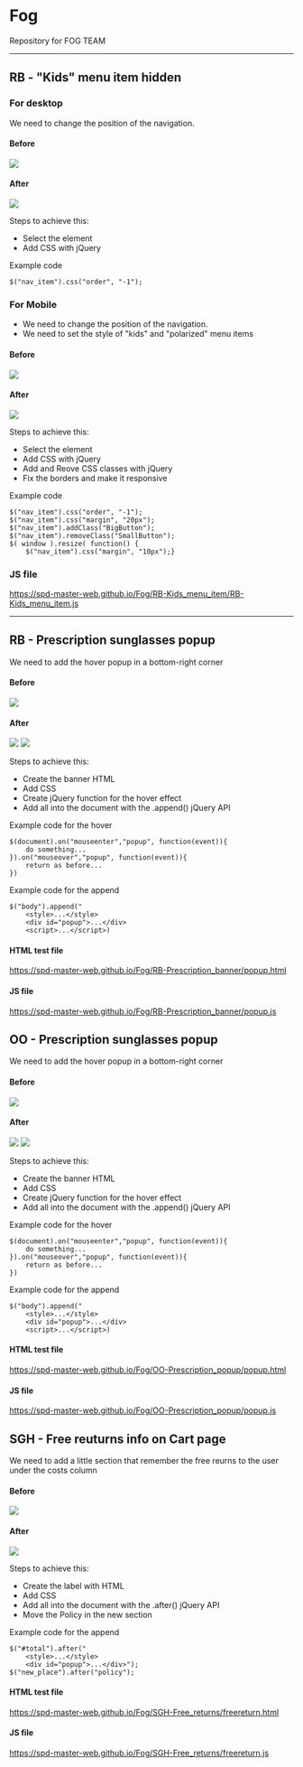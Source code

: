 # Fog
Repository for FOG TEAM

---

## RB - "Kids" menu item hidden

### For desktop

We need to change the position of the navigation.

#### Before
![](RB-Kids_menu_item/RB-Kids_menu_item_before_desktop.png)

#### After
![](RB-Kids_menu_item/RB-Kids_menu_item_test_desktop.png)


Steps to achieve this:
- Select the element
- Add CSS with jQuery

Example code

    $("nav_item").css("order", "-1");

### For Mobile


- We need to change the position of the navigation.
- We need to set the style of "kids" and "polarized" menu items

#### Before
![](RB-Kids_menu_item/RB-Kids_menu_item_before_mobile.png)

#### After
![](RB-Kids_menu_item/RB-Kids_menu_item_test_mobile.png)

Steps to achieve this:
- Select the element
- Add CSS with jQuery
- Add and Reove CSS classes with jQuery
- Fix the borders and make it responsive

Example code

    $("nav_item").css("order", "-1");
    $("nav_item").css("margin", "20px");
    $("nav_item").addClass("BigButton");
    $("nav_item").removeClass("SmallButton");
    $( window ).resize( function() {
        $("nav_item").css("margin", "10px");}

### JS file
https://spd-master-web.github.io/Fog/RB-Kids_menu_item/RB-Kids_menu_item.js

---

## RB - Prescription sunglasses popup

We need to add the hover popup in a bottom-right corner

#### Before
![](RB-Prescription_banner/RB-Prescription_banner_before.png)

#### After
![](RB-Prescription_banner/RB-Prescription_banner_test.png)
![](RB-Prescription_banner/RB-Prescription_banner_test_hover.png)

Steps to achieve this:
- Create the banner HTML 
- Add CSS 
- Create jQuery function for the hover effect
- Add all into the document with the .append() jQuery API

Example code for the hover

    $(document).on("mouseenter","popup", function(event)){
        do something...
    }).on("mouseover","popup", function(event)){
        return as before...
    })

Example code for the append
    
    $("body").append("
        <style>...</style>
        <div id="popup">...</div>
        <script>...</script>)

#### HTML test file
https://spd-master-web.github.io/Fog/RB-Prescription_banner/popup.html

#### JS file
https://spd-master-web.github.io/Fog/RB-Prescription_banner/popup.js


## OO - Prescription sunglasses popup

We need to add the hover popup in a bottom-right corner

#### Before
![](OO-Prescription_popup/OO-Prescription_popup_before.png)

#### After
![](OO-Prescription_popup/OO-Prescription_popup_test.png)
![](OO-Prescription_popup/OO-Prescription_popup_test_hover.png)


Steps to achieve this:
- Create the banner HTML 
- Add CSS 
- Create jQuery function for the hover effect
- Add all into the document with the .append() jQuery API

Example code for the hover

    $(document).on("mouseenter","popup", function(event)){
        do something...
    }).on("mouseover","popup", function(event)){
        return as before...
    })

Example code for the append
    
    $("body").append("
        <style>...</style>
        <div id="popup">...</div>
        <script>...</script>)

#### HTML test file
https://spd-master-web.github.io/Fog/OO-Prescription_popup/popup.html

#### JS file
https://spd-master-web.github.io/Fog/OO-Prescription_popup/popup.js


## SGH - Free reuturns info on Cart page

We need to add a little section that remember the free reurns to the user under the costs column

#### Before
![](SGH-Free_returns/SGH-Free_returns_before.png)

#### After
![](SGH-Free_returns/SGH-Free_returns_test.png)


Steps to achieve this:
- Create the label with HTML 
- Add CSS 
- Add all into the document with the .after() jQuery API
- Move the Policy in the new section

Example code for the append
    
    $("#total").after("
        <style>...</style>
        <div id="popup">...</div>");
    $("new_place").after("policy");

#### HTML test file
https://spd-master-web.github.io/Fog/SGH-Free_returns/freereturn.html

#### JS file
https://spd-master-web.github.io/Fog/SGH-Free_returns/freereturn.js


